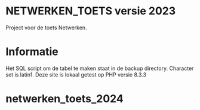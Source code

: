 # NETWERKEN_TOETS versie 2023
Project voor de toets Netwerken. 

# Informatie
Het SQL script om de tabel te maken staat in de backup directory. Character set is latin1.
Deze site is lokaal getest op PHP versie 8.3.3

# netwerken_toets_2024

